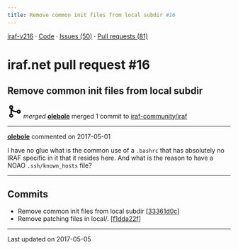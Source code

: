 ```yaml
---
title: Remove common init files from local subdir #16
---
```


[iraf-v216](/iraf-v216) · [Code](https://github.com/iraf-community/iraf/tree/iraf-v216) · [Issues (50)](/iraf-v216/issues) · [Pull requests (81)](/iraf-v216/issues/pulls)

# iraf.net pull request #16
## Remove common init files from local subdir
![merge](git-merge.svg) *merged* **[olebole](https://github.com/olebole)** merged 1 commit to [iraf-community/iraf](https://github.com/iraf-community/iraf/)

- - - -

**[olebole](https://github.com/olebole)** commented on 2017-05-01

I have no glue what is the common use of a `.bashrc` that has absolutely no IRAF specific in it that it resides here. And what is the reason to have a NOAO `.ssh/known_hosts` file?
- - - -

## Commits

* Remove common init files from local subdir [[33361d0c](https://github.com/iraf-community/iraf/commit/33361d0c89a8037f9ebf91f96fe05bb1442f4cf9)]
* Remove patching files in local/. [[f1dda22f](https://github.com/iraf-community/iraf/commit/f1dda22fb1903f110ec5613fb69624f8109dd2b2)]

- - - -

Last updated on 2017-05-05
